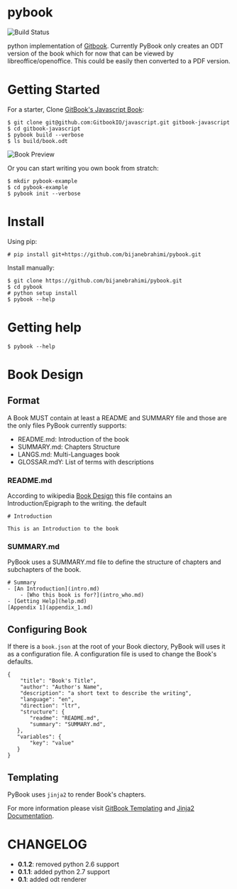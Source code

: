 # pybook
![Build Status](https://travis-ci.org/bijanebrahimi/pybook.svg?branch=Development)

python implementation of [Gitbook](https://github.com/gitbookio/gitbook). Currently PyBook only creates an ODT version of the book which for now that can be viewed by libreoffice/openoffice. This could be easily then converted to a PDF version.

# Getting Started
For a starter, Clone [GitBook's Javascript Book](htpps://github.com/GitbookIO/javascript):

```
$ git clone git@github.com:GitbookIO/javascript.git gitbook-javascript
$ cd gitbook-javascript
$ pybook build --verbose
$ ls build/book.odt
```

![Book Preview](https://bijanebrahimi.github.io/pybook/images/javascript-odt-preview.png)

Or you can start writing you own book from stratch:

```
$ mkdir pybook-example
$ cd pybook-example
$ pybook init --verbose
```

# Install
Using pip:

```
# pip install git+https://github.com/bijanebrahimi/pybook.git
```

Install manually:

```
$ git clone https://github.com/bijanebrahimi/pybook.git
$ cd pybook
# python setup install
$ pybook --help
```

# Getting help

```
$ pybook --help
```

# Book Design
## Format
A Book MUST contain at least a README and SUMMARY file and those are the only files PyBook currently supports:
- README.md: Introduction of the book
- SUMMARY.md: Chapters Structure
- LANGS.md: Multi-Languages book
- GLOSSAR.mdY: List of terms with descriptions

### README.md
According to wikipedia [Book Design](https://en.wikipedia.org/wiki/Book_design) this file contains an Introduction/Epigraph to the writing. the default

```
# Introduction

This is an Introduction to the book
```

### SUMMARY.md
PyBook uses a SUMMARY.md file to define the structure of chapters and subchapters of the book.

```
# Summary
- [An Introduction](intro.md)
    - [Who this book is for?](intro_who.md)
- [Getting Help](help.md)
[Appendix 1](appendix_1.md)
```

## Configuring Book
If there is a `book.json` at the root of your Book diectory, PyBook will uses it as a configuration file. A configuration file is used to change the Book's defaults.

```
{
    "title": "Book's Title",
    "author": "Author's Name",
    "description": "a short text to describe the writing",
    "language": "en",
    "direction": "ltr",
    "structure": {
       "readme": "README.md",
       "summary": "SUMMARY.md",
   },
   "variables": {
       "key": "value"
   }
}
```

## Templating
PyBook uses `jinja2` to render Book's chapters.

For more information please visit [GitBook Templating](http://help.gitbook.com/format/templating.html) and [Jinja2 Documentation](http://jinja.pocoo.org/).

# CHANGELOG
- **0.1.2**: removed python 2.6 support
- **0.1.1**: added python 2.7 support
- **0.1**: added odt renderer
